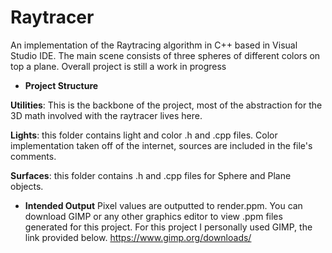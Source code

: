 # Raytracer

An implementation of the Raytracing algorithm in C++ based in Visual Studio IDE. The main scene consists of three spheres of different colors on top a plane. Overall project is still a work in progress

- **Project Structure**

**Utilities**: This is the backbone of the project, most of the abstraction for the 3D math involved with the raytracer lives here.

**Lights**: this folder contains light and color .h and .cpp files. Color implementation taken off of the internet, sources are included in the file's comments.

**Surfaces**: this folder contains .h and .cpp files for Sphere and Plane objects.

- **Intended Output**
Pixel values are outputted to render.ppm. You can download GIMP or any other graphics editor to view .ppm files generated for this project.
For this project I personally used GIMP, the link provided below.
https://www.gimp.org/downloads/
